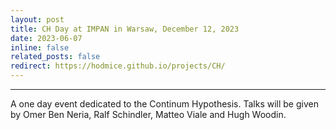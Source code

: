 ```yaml
---
layout: post
title: CH Day at IMPAN in Warsaw, December 12, 2023 
date: 2023-06-07 
inline: false
related_posts: false
redirect: https://hodmice.github.io/projects/CH/
---
```




***

A one day event dedicated to the Continum Hypothesis. Talks will be given by Omer Ben Neria, Ralf Schindler, Matteo Viale and Hugh Woodin.
